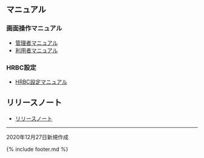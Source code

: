 ## マニュアル

### 画面操作マニュアル

* [管理者マニュアル](manual/admin.html)
* [利用者マニュアル](manual/user.html)

### HRBC設定

* [HRBC設定マニュアル](manual/hrbc.html)


## リリースノート

* [リリースノート](release-notes.html)


-----

2020年12月27日新規作成

{% include footer.md %}